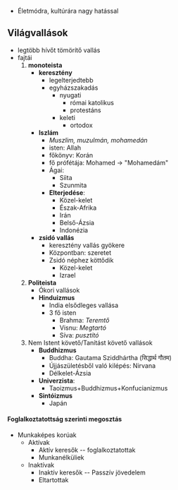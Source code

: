 - Életmódra, kultúrára nagy hatással
## Világvallások
- legtöbb hívőt tömörítő vallás
- fajtái
    1. **monoteista**
        - **keresztény**
            - legelterjedtebb
            - egyházszakadás
                - nyugati
                    - római katolikus
                    - protestáns
                - keleti
	                - ortodox
        - **Iszlám**
	        - *Muszlim, muzulmán, mohamedán*
            - isten: Allah
            - főkönyv: Korán
            - fő prófétája: Mohamed → "Mohamedám"
			- Ágai:
				- Síita
				- Szunmita
			- **Elterjedése**:
				- Közel-kelet
				- Észak-Afrika
				- Irán
				- Belső-Ázsia
				- Indonézia
        - **zsidó vallás**
	        - keresztény vallás gyökere
	        - Központban: szeretet
	        - Zsidó néphez köttődik
		        - Közel-kelet
		        - Izrael
	2. **Politeista**
		- Ókori vallások
		- **Hinduizmus**
			- India elsődleges vallása
			- 3 fő isten
				- Brahma: *Teremtő*
				- Visnu: *Megtartó*
				- Síva: *pusztító*
	3. Nem Istent követő/Tanítást követő vallások
		- **Buddhizmus**
			- Buddha: Gautama Sziddhártha (सिद्धार्थ गौतम)
			- Újjászületésből való kilépés: Nirvana
			- Délkelet-Ázsia
		- **Univerzista**:
			- Taoizmus+Buddhizmus+Konfucianizmus
		- **Sintóizmus**
			- Japán
#### Foglalkoztatottság szerinti megosztás
- Munkaképes korúak
	- Aktívak
		- Aktív keresők -- foglalkoztatottak
		- Munkanélküliek
	- Inaktívak
		- Inaktív keresők -- Passzív jövedelem
		- Eltartottak